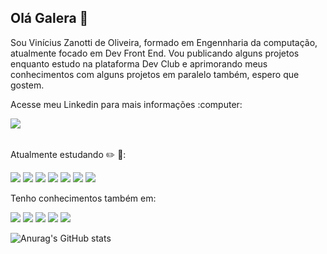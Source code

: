 ## Olá Galera 👋

Sou Vinícius Zanotti de Oliveira, formado em Engennharia da computação, atualmente focado em Dev Front End. Vou publicando alguns projetos enquanto estudo na plataforma Dev Club e aprimorando meus conhecimentos com alguns projetos em paralelo também, espero que gostem.

<p>Acesse meu Linkedin para mais informações :computer: </p> <a href="https://www.linkedin.com/in/vinicius-zanotti"> <img align="left" src="https://img.shields.io/badge/LinkedIn-0077B5?style=for-the-badge&logo=linkedin&logoColor=white)"></a>  <br><br>

Atualmente estudando :pencil2: :page_with_curl::

<img src="https://img.shields.io/badge/HTML5-E34F26?style=for-the-badge&logo=html5&logoColor=white"/> <img src="https://img.shields.io/badge/JavaScript-323330?style=for-the-badge&logo=javascript&logoColor=F7DF1E](https://img.shields.io/badge/JavaScript-F7DF1E?style=for-the-badge&logo=javascript&logoColor=yellow)](https://img.shields.io/badge/JavaScript-323330?style=for-the-badge&logo=javascript&logoColor=F7DF1E)"/> <img src="https://img.shields.io/badge/CSS-239120?&style=for-the-badge&logo=css3&logoColor=white"/> <img src="https://img.shields.io/badge/Bootstrap-563D7C?style=for-the-badge&logo=bootstrap&logoColor=white"/> <img src="https://img.shields.io/badge/TypeScript-007ACC?style=for-the-badge&logo=typescript&logoColor=white"/> <img src="https://img.shields.io/badge/Node.js-43853D?style=for-the-badge&logo=node.js&logoColor=white"/> <img src="https://img.shields.io/badge/React-20232A?style=for-the-badge&logo=react&logoColor=61DAFB"/>


<p>Tenho conhecimentos também em:</p>

<img src="https://img.shields.io/badge/Swift-FA7343?style=for-the-badge&logo=swift&logoColor=white"/> <img src="https://img.shields.io/badge/Python-3776AB?style=for-the-badge&logo=python&logoColor=white"/> <img src="https://img.shields.io/badge/Oracle-F80000?style=for-the-badge&logo=oracle&logoColor=black"/>
<img src="https://img.shields.io/badge/MySQL-005C84?style=for-the-badge&logo=mysql&logoColor=white"/> <img src="https://img.shields.io/badge/Microsoft_SQL_Server-CC2927?style=for-the-badge&logo=microsoft-sql-server&logoColor=white"/>


![Anurag's GitHub stats](https://github-readme-stats.vercel.app/api?username=vinizanotti89&show_icons=true&theme=transparent)
<!--
**vinizanotti89/vinizanotti89** is a ✨ _special_ ✨ repository because its `README.md` (this file) appears on your GitHub profile.

Here are some ideas to get you started:

- 🔭 I’m currently working on ...
- 🌱 I’m currently learning ...
- 👯 I’m looking to collaborate on ...
- 🤔 I’m looking for help with ...
- 💬 Ask me about ...
- 📫 How to reach me: ...
- 😄 Pronouns: ...
- ⚡ Fun fact: ...
-->
